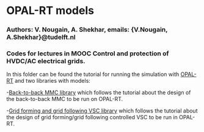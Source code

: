 # OPAL-RT models
### Authors: V. Nougain, A. Shekhar, emails: {V.Nougain, A.Shekhar}@tudelft.nl
### Codes for lectures in MOOC Control and protection of HVDC/AC electrical grids.

In this folder can be found the tutorial for running the simulation with [OPAL-RT](/OPAL-RT/OP4510_RT-LAB.pdf) and two libraries with models:

-[Back-to-back MMC library](/OPAL-RT/BTB_MMC) which follows the tutorial about the design of the back-to-back MMC to be run on OPAL-RT.

-[Grid forming and grid following VSC library](/OPAL-RT/GFM_GFL_VSC) which follows the tutorial about the design of grid forming/grid following controlled VSC to be run in OPAL-RT.

